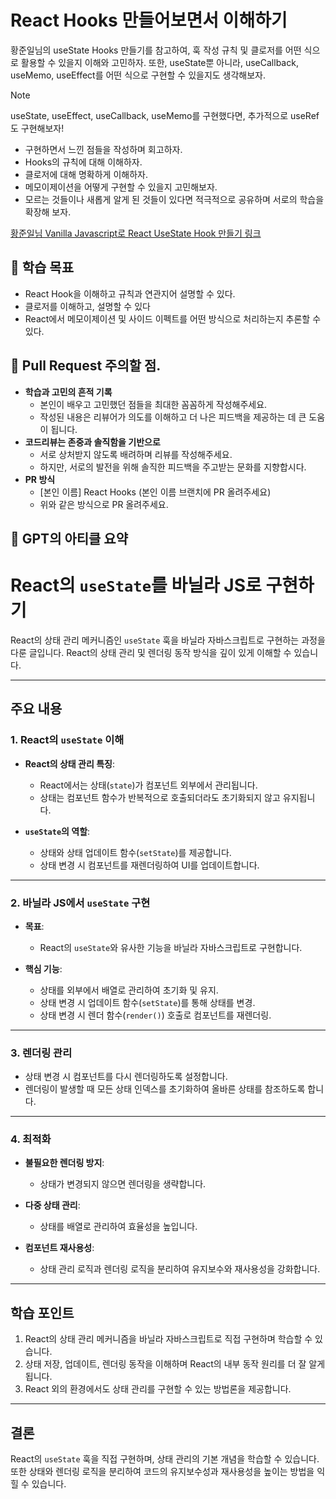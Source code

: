 # React Hooks 만들어보면서 이해하기

황준일님의 useState Hooks 만들기를 참고하여, 훅 작성 규칙 및 클로저를 어떤 식으로 활용할 수 있을지 이해와 고민하자. 또한, useState뿐 아니라, useCallback, useMemo, useEffect를 어떤 식으로 구현할 수 있을지도 생각해보자.

> [!NOTE]
> useState, useEffect, useCallback, useMemo를 구현했다면, 추가적으로 useRef도 구현해보자!

- 구현하면서 느낀 점들을 작성하며 회고하자.
- Hooks의 규칙에 대해 이해하자.
- 클로저에 대해 명확하게 이해하자.
- 메모이제이션을 어떻게 구현할 수 있을지 고민해보자.
- 모르는 것들이나 새롭게 알게 된 것들이 있다면 적극적으로 공유하며 서로의 학습을 확장해 보자.

[황준일님 Vanilla Javascript로 React UseState Hook 만들기 링크](https://junilhwang.github.io/TIL/Javascript/Design/Vanilla-JS-Make-useSate-hook/)

## 🚀 학습 목표

- React Hook을 이해하고 규칙과 연관지어 설명할 수 있다.
- 클로저를 이해하고, 설명할 수 있다
- React에서 메모이제이션 및 사이드 이펙트를 어떤 방식으로 처리하는지 추론할 수 있다.

## 📝 Pull Request 주의할 점.

- **학습과 고민의 흔적 기록**
  - 본인이 배우고 고민했던 점들을 최대한 꼼꼼하게 작성해주세요.
  - 작성된 내용은 리뷰어가 의도를 이해하고 더 나은 피드백을 제공하는 데 큰 도움이 됩니다.
- **코드리뷰는 존중과 솔직함을 기반으로**
  - 서로 상처받지 않도록 배려하며 리뷰를 작성해주세요.
  - 하지만, 서로의 발전을 위해 솔직한 피드백을 주고받는 문화를 지향합시다.
- **PR 방식**
  - [본인 이름] React Hooks (본인 이름 브랜치에 PR 올려주세요)
  - 위와 같은 방식으로 PR 올려주세요.

## 🤖 GPT의 아티클 요약

# React의 `useState`를 바닐라 JS로 구현하기

React의 상태 관리 메커니즘인 `useState` 훅을 바닐라 자바스크립트로 구현하는 과정을 다룬 글입니다. React의 상태 관리 및 렌더링 동작 방식을 깊이 있게 이해할 수 있습니다.

---

## 주요 내용

### 1. React의 `useState` 이해

- **React의 상태 관리 특징**:

  - React에서는 상태(`state`)가 컴포넌트 외부에서 관리됩니다.
  - 상태는 컴포넌트 함수가 반복적으로 호출되더라도 초기화되지 않고 유지됩니다.

- **`useState`의 역할**:
  - 상태와 상태 업데이트 함수(`setState`)를 제공합니다.
  - 상태 변경 시 컴포넌트를 재렌더링하여 UI를 업데이트합니다.

---

### 2. 바닐라 JS에서 `useState` 구현

- **목표**:

  - React의 `useState`와 유사한 기능을 바닐라 자바스크립트로 구현합니다.

- **핵심 기능**:
  - 상태를 외부에서 배열로 관리하여 초기화 및 유지.
  - 상태 변경 시 업데이트 함수(`setState`)를 통해 상태를 변경.
  - 상태 변경 시 렌더 함수(`render()`) 호출로 컴포넌트를 재렌더링.

---

### 3. 렌더링 관리

- 상태 변경 시 컴포넌트를 다시 렌더링하도록 설정합니다.
- 렌더링이 발생할 때 모든 상태 인덱스를 초기화하여 올바른 상태를 참조하도록 합니다.

---

### 4. 최적화

- **불필요한 렌더링 방지**:

  - 상태가 변경되지 않으면 렌더링을 생략합니다.

- **다중 상태 관리**:

  - 상태를 배열로 관리하여 효율성을 높입니다.

- **컴포넌트 재사용성**:
  - 상태 관리 로직과 렌더링 로직을 분리하여 유지보수와 재사용성을 강화합니다.

---

## 학습 포인트

1. React의 상태 관리 메커니즘을 바닐라 자바스크립트로 직접 구현하며 학습할 수 있습니다.
2. 상태 저장, 업데이트, 렌더링 동작을 이해하며 React의 내부 동작 원리를 더 잘 알게 됩니다.
3. React 외의 환경에서도 상태 관리를 구현할 수 있는 방법론을 제공합니다.

---

## 결론

React의 `useState` 훅을 직접 구현하며, 상태 관리의 기본 개념을 학습할 수 있습니다. 또한 상태와 렌더링 로직을 분리하여 코드의 유지보수성과 재사용성을 높이는 방법을 익힐 수 있습니다.
